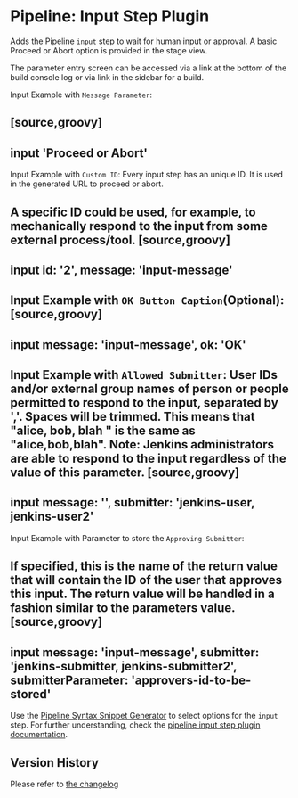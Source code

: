 # Pipeline: Input Step Plugin

Adds the Pipeline `input` step to wait for human input or approval. 
A basic Proceed or Abort option is provided in the stage view. 

The parameter entry screen can be accessed via a link at the bottom of the build console log or via link in the sidebar for a build.

Input Example with `Message Parameter`:

[source,groovy]
----
input 'Proceed or Abort'
----

Input Example with `Custom ID`:
Every input step has an unique ID. It is used in the generated URL to proceed or abort.

A specific ID could be used, for example, to mechanically respond to the input from some external process/tool.
[source,groovy]
----
input id: '2', message: 'input-message'
----

Input Example with `OK Button Caption`(Optional):
[source,groovy]
----
input message: 'input-message', ok: 'OK'
----

Input Example with `Allowed Submitter`:
User IDs and/or external group names of person or people permitted to respond to the input, separated by ','. Spaces will be trimmed. This means that "alice, bob, blah " is the same as "alice,bob,blah".
Note: Jenkins administrators are able to respond to the input regardless of the value of this parameter.
[source,groovy]
----
input message: '', submitter: 'jenkins-user, jenkins-user2'
----

Input Example with Parameter to store the `Approving Submitter`:

If specified, this is the name of the return value that will contain the ID of the user that approves this input. The return value will be handled in a fashion similar to the parameters value.
[source,groovy]
----
input message: 'input-message', submitter: 'jenkins-submitter, jenkins-submitter2', submitterParameter: 'approvers-id-to-be-stored'
----

Use the  [Pipeline Syntax Snippet Generator](https://www.jenkins.io/redirect/pipeline-snippet-generator) to select options for the `input` step.
For further understanding, check the [pipeline input step plugin documentation](https://www.jenkins.io/doc/pipeline/steps/pipeline-input-step/).



## Version History
Please refer to [the changelog](CHANGELOG.md)
